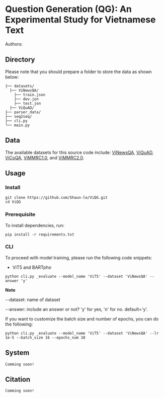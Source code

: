 # Question Generation (QG): An Experimental Study for Vietnamese Text

Authors:

## Directory
Please note that you should prepare a folder to store the data as shown below:

    ├── datasets/
      ├── ViNewsQA/
        ├── train.json
        ├── dev.jon
        ├── test.jon
      ├── ViQuAD/
    ├── parser_data/
    ├── seq2seq/
    ├── cli.py
    └── main.py

## Data
The available datasets for this source code include: [ViNewsQA](https://arxiv.org/abs/2006.11138), [ViQuAD](https://arxiv.org/abs/2009.14725), 
[ViCoQA](https://arxiv.org/abs/2105.01542), [ViMMRC1.0](https://arxiv.org/abs/2008.08810), and [ViMMRC2.0](https://arxiv.org/abs/2303.18162).

## Usage
### Install
```
git clone https://github.com/Shaun-le/ViQG.git
cd ViQG
```
### Prerequisite
To install dependencies, run:
```
pip install -r requirements.txt
```
### CLI
To proceed with model training, please run the following code snippets:
- ViT5 and BARTpho
```
python cli.py _evaluate --model_name 'ViT5' --dataset 'ViNewsQA' --answer 'y'
```
**Note**

--dataset: name of dataset

--answer: include an answer or not? 'y' for yes, 'n' for no. default='y'.

If you want to customize the batch size and number of epochs, you can do the following:
```
python cli.py _evaluate --model_name 'ViT5' --dataset 'ViNewsQA' --lr 1e-5 --batch_size 16 --epochs_num 10
```
## System

    Comming soon!
    
## Citation

    Comming soon!
